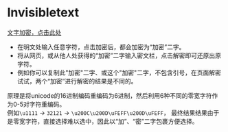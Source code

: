 # Invisibletext

[文字加密，点击此处](https://manakanemu.github.io/Invisibletext/)
* 在明文处输入任意字符，点击加密后，都会加密为“加密”二字。
* 将从网页，或从他人处获得的“加密”二字输入密文栏，点击解密即可还原出原字符。
* 例如你可以复制此"加‎‎‎﻿‌‏‌‌‍​‍﻿​‏‍﻿‍‏﻿‍​‌‍‎‍​​‌‌‍‏​‎‎﻿‎‎﻿​​﻿﻿‌﻿‎‎‏‎‏‌​‌﻿‏﻿﻿​​​​﻿‍‍‍‎‏‎‌​‎‍‏‌﻿​‏﻿‍‎‏‍‎﻿﻿‌​‌‎﻿‍﻿‎‎﻿​​﻿﻿‌​‌‎​﻿‍‍‎‏‌﻿‎‏‌﻿﻿‍‍‏﻿‌﻿‎‎‏‎‏‌‍​‏‍‌​‎‎‎﻿‌‏‏‎‌‎​﻿‍‍‍‏‍‌‍​‍‌​‌‌​‎‎密"二字、或这个"加‎‎‎﻿‌‏‌‌‍​‍﻿​‏‍﻿‍‏‍​﻿‍‏‌﻿‎‏​‎﻿‍‍​‍‎‌﻿‎‎‏‎‏‌​‌﻿‏﻿﻿‍‏﻿‎﻿‏​‍‎‏‌‏﻿‍‍‏‍‌‍​‍‌​‌‌​‎‎‍‏‌﻿‎‏‍‎﻿‍‌‌​﻿‍﻿‍‏﻿‎‎‍‏‌​‎‌‌‍‏‌‌﻿﻿‍‍﻿‍‏﻿‎‎‍﻿‍‏﻿‍​‍‎‏​‏‍​‌​‏‎‏‏‎‍﻿‍‏‍​﻿‌​﻿​﻿‎‎密"二字，不包含引号，在页面解密试试，两个“加密”进行解密的结果是不同的。

原理是将unicode的16进制编码重编码为6进制，然后利用6种不同的零宽字符作为0-5对字符重编码。  
例如`\u1111` -> `32121` -> `\u200C\u200D\uFEFF\u200D\uFEFF`， 最终结果结果由于是零宽字符，直接选择难以选中，因此以“加”、“密”二字包裹方便选择。
